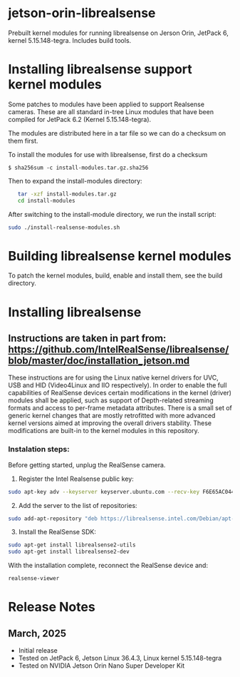 # jetson-orin-librealsense
Prebuilt kernel modules for running librealsense on Jerson Orin, JetPack 6, kernel 5.15.148-tegra. Includes build tools.

# Installing librealsense support kernel modules
Some patches to modules have been applied to support Realsense cameras. These are all standard in-tree Linux modules that have been compiled for JetPack 6.2 (Kernel 5.15.148-tegra).

The modules are distributed here in a tar file so we can do a checksum on them first. 
 
To install the modules for use with librealsense, first do a checksum
```
$ sha256sum -c install-modules.tar.gz.sha256
```

Then to expand the install-modules directory:
```bash
   tar -xzf install-modules.tar.gz
   cd install-modules
```

After switching to the install-module directory, we run the install script: 
```bash
sudo ./install-realsense-modules.sh
```

# Building librealsense kernel modules
To patch the kernel modules, build, enable and install them, see the build directory.

# Installing librealsense

## Instructions are taken in part from: https://github.com/IntelRealSense/librealsense/blob/master/doc/installation_jetson.md

These instructions are for using the Linux native kernel drivers for UVC, USB and HID (Video4Linux and IIO respectively). In order to enable the full capabilities of RealSense devices certain modifications in the kernel (driver) modules shall be applied, such as support of Depth-related streaming formats and access to per-frame metadata attributes. There is a small set of generic kernel changes that are mostly retrofitted with more advanced kernel versions aimed at improving the overall drivers stability. These modifications are built-in to the kernel modules in this repository.

### Instalation steps:

Before getting started, unplug the RealSense camera.

1. Register the Intel Realsense public key:
```bash
sudo apt-key adv --keyserver keyserver.ubuntu.com --recv-key F6E65AC044F831AC80A06380C8B3A55A6F3EFCDE || sudo apt-key adv --keyserver hkp://keyserver.ubuntu.com:80 --recv-key F6E65AC044F831AC80A06380C8B3A55A6F3EFCDE
```
2. Add the server to the list of repositories:
```bash
sudo add-apt-repository "deb https://librealsense.intel.com/Debian/apt-repo $(lsb_release -cs) main" -u
```
3. Install the RealSense SDK:
```bash
sudo apt-get install librealsense2-utils
sudo apt-get install librealsense2-dev
```

With the installation complete, reconnect the RealSense device and:
```bash
realsense-viewer
```

# Release Notes
## March, 2025
* Initial release
* Tested on JetPack 6, Jetson Linux 36.4.3, Linux kernel 5.15.148-tegra
* Tested on NVIDIA Jetson Orin Nano Super Developer Kit





